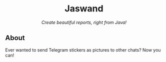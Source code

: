 <h1 align="center">Jaswand</h1>
<p align="center">
<em>Create beautiful reports, right from Java!</em>
</p>

## About

Ever wanted to send Telegram stickers as pictures to other chats? Now you can!
